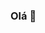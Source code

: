 ### Olá 👋

<!--
**bieelz/Bieelz** is a ✨ _special_ ✨ repository because its `README.md` (this file) appears on your GitHub profile.

### ⚡ Sobre mim:

- 🔭 Programador ...
- 🌱 Sempre buscando mais conhecimento ...
- 👯 I’m Superior ...
